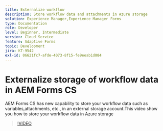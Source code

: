 ```yaml
---
title: Externalize workflow
description: Store workflow data and attachments in Azure storage
solution: Experience Manager,Experience Manager Forms
type: Documentation
role: Developer
level: Beginner, Intermediate
version: Cloud Service
feature: Adaptive Forms
topic: Development
jira: KT-9542
exl-id: 06621fc7-afde-4073-8f15-fe9eeab1d084
---
```

# Externalize storage of workflow data in AEM Forms CS

AEM Forms CS has new capability to store your workflow data such as variables,attachments, etc., in an external storage account.This video show you how to store your workflow data in Azure storage

>[!VIDEO](https://video.tv.adobe.com/v/339610?quality=12&learn=on)
